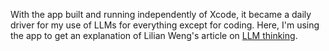 With the app built and running independently of Xcode, it became a daily driver for my use of LLMs for everything except for coding.
Here, I'm using the app to get an explanation of Lilian Weng's article on [LLM thinking](https://lilianweng.github.io/posts/2025-05-01-thinking/).
